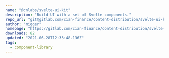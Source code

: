 ```yaml
---
name: "@cnlabs/svelte-ui-kit"
description: "Build UI with a set of Svelte components."
repo_url: "git@gitlab.com/cian-finance/content-distribution/svelte-ui-kit"
author: "migger"
homepage: "https://gitlab.com/cian-finance/content-distribution/svelte-ui-kit#readme"
downloads: 82
updated: "2021-06-28T12:33:48.136Z"
tags: 
  - component-library
---
```

